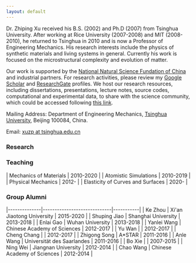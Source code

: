 ```yaml
---
layout: default
---
```


Dr. Zhiping Xu received his B.S. (2002) and Ph.D (2007) from Tsinghua University. After working at Rice University (2007-2008) and MIT (2008-2010), he returned to Tsinghua in 2010 and is now a Professor of Engineering Mechanics. His research interests include the physics of synthetic materials and living systems in general. Currently his work is focused on the microstructural complexity and evolution of matter.

Our work is supported by the [National Natural Science Fundation of China](https://www.nsfc.gov.cn) and industrial partners. For research activities, please review my [Google Scholar](http://scholar.google.com/citations?user=VNcqui8AAAAJ&hl=en) and [ResearchGate](https://www.researchgate.net/profile/Zhiping_Xu7) profiles. We host our research resources, including dissertations, presentations, lecture notes, source codes, computational and experimental data, to share with the science community, which could be accessed following [this link](https://github.com/xuzhiping).

Mailing Address: Department of Engineering Mechanics, [Tsinghua University](http://www.tsinghua.edu.cn), Beijing 100084, China.

Email: [xuzp at tsinghua.edu.cn](mailto:xuzp@tsinghua.edu.cn)

### Research



### Teaching
| Mechanics of Materials            | 2010-2020 |
| Atomistic Simulations             | 2010-2019 |
| Physical Mechanics                | 2012-     |
| Elasticity of Curves and Surfaces | 2020-     |

### Group Alumni
|--------------|-----------------------------|-----------|
| Ke Zhou      | Xi'an Jiaotong University   | 2015-2020 |
| Shuping Jiao | Shanghai University         | 2013-2018 |
| Enlai Gao    | Wuhan University            | 2013-2018 |
| Yanlei Wang  | Chinese Academy of Sciences | 2012-2017 |
| Yu Wan       |                             | 2012-2017 |
| Cheng Chang  |                             | 2012-2017 |
| Zhigong Song | A\*STAR                     | 2011-2016 |
| Anle Wang    | Universität des Saarlandes  | 2011-2016 |
| Bo Xie       |                             | 2007-2015 |
| Ning Wei     | Jiangnan University         | 2012-2014 |
| Chao Wang    | Chinese Academy of Sciences | 2012-2014 |

